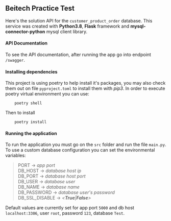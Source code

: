 
## Beitech Practice Test
Here's the solution API for the `customer_product_order` database. This service was created with **Python3.8**, **Flask** framework and **mysql-connector-python** mysql client library.

#### API Documentation
To see the API documentation, after running the app go into endpoint `/swagger`.

#### Installing dependencies
This project is using poetry to help install it's packages, you may also check them out on file `pyproject.toml` to install them with _pip3_. In order to execute poetry virtual environment you can use:
```
    poetry shell
```

Then to install
```
    poetry install
```

#### Running the application
To run the application you must go on the `src` folder and run the file `main.py`. To use a custom database configuration you can set the environmental variables:
>   PORT &rarr; _app port_  
    DB_HOST &rarr; _database host ip_  
    DB_PORT &rarr; _database host port_  
    DB_USER &rarr; _database user_  
    DB_NAME &rarr; _database name_  
    DB_PASSWORD &rarr; _database user's password_  
    DB_SSL_DISABLE &rarr; _<**True**|**False**>_  

Default values are currently set for app port `5000` and db host `localhost:3306`, user `root`, password `123`, database `Test`.
